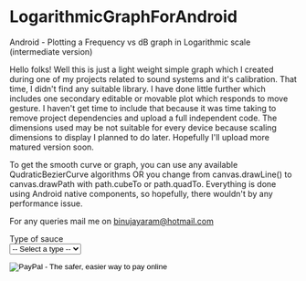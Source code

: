 # LogarithmicGraphForAndroid
Android - Plotting a Frequency vs dB graph in Logarithmic scale (intermediate version)

Hello folks! Well this is just a light weight simple graph which I created during one of my projects related to sound systems and it's calibration. That time, I didn't find any suitable library. I have done little further which includes one secondary editable or movable plot which responds to move gesture. I haven't get time to include that because it was time taking to remove project dependencies and upload a full independent code. The dimensions used may be not suitable for every device because scaling dimensions to display I planned to do later. Hopefully I'll upload more matured version soon. 

To get the smooth curve or graph, you can use any available QudraticBezierCurve algorithms OR you change from canvas.drawLine() to canvas.drawPath with path.cubeTo or path.quadTo. Everything is done using Android native components, so hopefully, there wouldn't by any performance issue.

For any queries mail me on binujayaram@hotmail.com

<form action="https://www.paypal.com/cgi-bin/webscr" method="post">

  <!-- Identify your business so that you can collect the payments. -->
  <input type="hidden" name="business" value="herschelgomez@xyzzyu.com">

  <!-- Specify a Buy Now button. -->
  <input type="hidden" name="cmd" value="_xclick">

  <!-- Specify details about the item that buyers will purchase. -->
  <input type="hidden" name="item_name" value="Hot Sauce-12 oz. Bottle">
  <input type="hidden" name="amount" value="5.95">
  <input type="hidden" name="currency_code" value="USD">

  <!-- Provide a dropdown menu option field. -->
  <input type="hidden" name="on0" value="Type">Type of sauce <br />
  <select name="os0">
    <option value="Select a type">-- Select a type --</option>
    <option value="Red">Red sauce</option>
    <option value="Green">Green sauce</option>
  </select> <br />

  <!-- Display the payment button. -->
  <input type="image" name="submit" border="0"
    src="https://www.paypalobjects.com/en_US/i/btn/btn_buynow_LG.gif"
    alt="PayPal - The safer, easier way to pay online">

  <img alt="" border="0" width="1" height="1"
  src="https://www.paypalobjects.com/en_US/i/scr/pixel.gif" >

</form>


